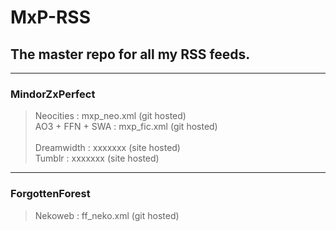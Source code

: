 # MxP-RSS
<h2>The master repo for all my RSS feeds.</h2>
<hr>

<h3>MindorZxPerfect</h3>
<blockquote>
    Neocities : mxp_neo.xml (git hosted)<br>
    AO3 + FFN + SWA : mxp_fic.xml (git hosted)
    <br><br>
    Dreamwidth : xxxxxxx (site hosted)<br>
    Tumblr : xxxxxxx (site hosted)<br>
</blockquote>

<hr>

<h3>ForgottenForest</h3>
<blockquote>
    Nekoweb : ff_neko.xml (git hosted)
</blockquote>
